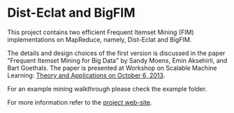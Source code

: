 # Dist-Eclat and BigFIM

This project contains two efficient Frequent Itemset Mining (FIM)
implementations on MapReduce, namely, Dist-Eclat and BigFIM.

The details and design choices of the first version is discussed
in the paper "Frequent Itemset Mining for Big Data" by Sandy Moens,
Emin Aksehirli, and Bart Goethals. The paper is presented at
Workshop on Scalable Machine Learning: [Theory and Applications
on October 6, 2013][sml].

For an example mining walkthrough please check the example folder.

For more information refer to the [project web-site][bigfim website].




[sml]: https://sites.google.com/site/bigdatasml/
[bigfim website]: https://gitlab.com/adrem/bigfim
